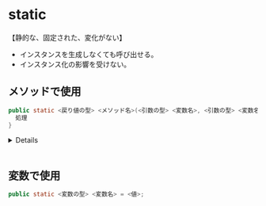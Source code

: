 # static

【静的な、固定された、変化がない】

- インスタンスを生成しなくても呼び出せる。
- インスタンス化の影響を受けない。

## メソッドで使用

```java
public static <戻り値の型> <メソッド名>(<引数の型> <変数名>, <引数の型> <変数名>) {
  処理
}
```

<details>

`static`あり

インスタンスを生成しなくても、クラスで呼び出しが可能。

```java
class Greeting {
  public static void hello() {
    System.out.println("Hello");
  }
}
```

```java
Greeting.hello(); // => OK

Greeting hi = new Greeting();
hi.hello(); // (OK) 警告あり
```

<br>

`static`なし

クラスでの呼び出しは不可。インスタンスが必須。

```java
class Greeting {
  public void hello() {
    System.out.println("Hello");
  }
}
```

```java
Greeting.hello(); // => error

Greeting hi = new Greeting();
hi.hello(); // OK
```

</details>

<br>

## 変数で使用

```java
public static <変数の型> <変数名> = <値>;
```
